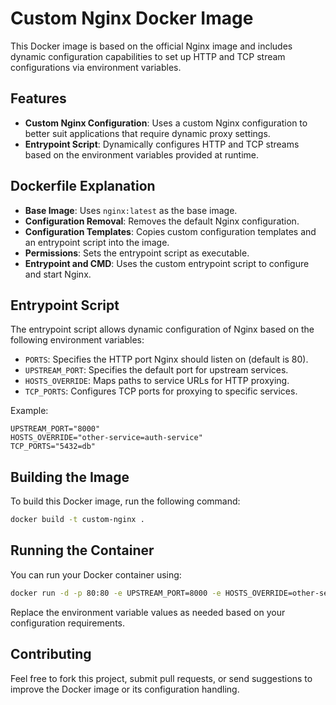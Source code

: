 
# Custom Nginx Docker Image

This Docker image is based on the official Nginx image and includes dynamic configuration capabilities to set up HTTP and TCP stream configurations via environment variables.

## Features

- **Custom Nginx Configuration**: Uses a custom Nginx configuration to better suit applications that require dynamic proxy settings.
- **Entrypoint Script**: Dynamically configures HTTP and TCP streams based on the environment variables provided at runtime.

## Dockerfile Explanation

- **Base Image**: Uses `nginx:latest` as the base image.
- **Configuration Removal**: Removes the default Nginx configuration.
- **Configuration Templates**: Copies custom configuration templates and an entrypoint script into the image.
- **Permissions**: Sets the entrypoint script as executable.
- **Entrypoint and CMD**: Uses the custom entrypoint script to configure and start Nginx.

## Entrypoint Script

The entrypoint script allows dynamic configuration of Nginx based on the following environment variables:
- `PORTS`: Specifies the HTTP port Nginx should listen on (default is 80).
- `UPSTREAM_PORT`: Specifies the default port for upstream services.
- `HOSTS_OVERRIDE`: Maps paths to service URLs for HTTP proxying.
- `TCP_PORTS`: Configures TCP ports for proxying to specific services.

Example:
```
UPSTREAM_PORT="8000"
HOSTS_OVERRIDE="other-service=auth-service"
TCP_PORTS="5432=db"
```

## Building the Image

To build this Docker image, run the following command:

```sh
docker build -t custom-nginx .
```

## Running the Container

You can run your Docker container using:

```sh
docker run -d -p 80:80 -e UPSTREAM_PORT=8000 -e HOSTS_OVERRIDE=other-service=auth-service -e TCP_PORTS="5432=db" custom-nginx
```

Replace the environment variable values as needed based on your configuration requirements.

## Contributing

Feel free to fork this project, submit pull requests, or send suggestions to improve the Docker image or its configuration handling.
